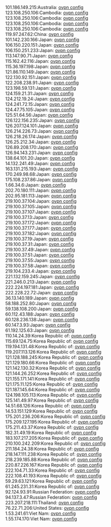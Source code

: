 101.186.149.215:Australia: [ovpn config](vpn/101_186_149_215.ovpn)  
123.108.250.106:Cambodia: [ovpn config](vpn/123_108_250_106.ovpn)  
123.108.250.106:Cambodia: [ovpn config](vpn/123_108_250_106.ovpn)  
123.108.250.106:Cambodia: [ovpn config](vpn/123_108_250_106.ovpn)  
123.108.250.106:Cambodia: [ovpn config](vpn/123_108_250_106.ovpn)  
119.97.247.62:China: [ovpn config](vpn/119_97_247_62.ovpn)  
101.142.230.166:Japan: [ovpn config](vpn/101_142_230_166.ovpn)  
106.150.220.151:Japan: [ovpn config](vpn/106_150_220_151.ovpn)  
106.150.251.233:Japan: [ovpn config](vpn/106_150_251_233.ovpn)  
113.147.90.71:Japan: [ovpn config](vpn/113_147_90_71.ovpn)  
115.162.42.116:Japan: [ovpn config](vpn/115_162_42_116.ovpn)  
115.36.197.198:Japan: [ovpn config](vpn/115_36_197_198.ovpn)  
121.86.110.149:Japan: [ovpn config](vpn/121_86_110_149.ovpn)  
122.130.92.151:Japan: [ovpn config](vpn/122_130_92_151.ovpn)  
122.208.238.91:Japan: [ovpn config](vpn/122_208_238_91.ovpn)  
123.198.59.131:Japan: [ovpn config](vpn/123_198_59_131.ovpn)  
124.159.21.31:Japan: [ovpn config](vpn/124_159_21_31.ovpn)  
124.212.19.24:Japan: [ovpn config](vpn/124_212_19_24.ovpn)  
124.241.72.15:Japan: [ovpn config](vpn/124_241_72_15.ovpn)  
124.47.75.105:Japan: [ovpn config](vpn/124_47_75_105.ovpn)  
125.51.64.56:Japan: [ovpn config](vpn/125_51_64_56.ovpn)  
126.122.156.235:Japan: [ovpn config](vpn/126_122_156_235.ovpn)  
126.207.124.101:Japan: [ovpn config](vpn/126_207_124_101.ovpn)  
126.214.226.73:Japan: [ovpn config](vpn/126_214_226_73.ovpn)  
126.218.26.174:Japan: [ovpn config](vpn/126_218_26_174.ovpn)  
126.25.212.34:Japan: [ovpn config](vpn/126_25_212_34.ovpn)  
126.89.208.170:Japan: [ovpn config](vpn/126_89_208_170.ovpn)  
126.94.143.231:Japan: [ovpn config](vpn/126_94_143_231.ovpn)  
138.64.101.20:Japan: [ovpn config](vpn/138_64_101_20.ovpn)  
14.132.241.49:Japan: [ovpn config](vpn/14_132_241_49.ovpn)  
163.131.215.193:Japan: [ovpn config](vpn/163_131_215_193.ovpn)  
170.249.98.68:Japan: [ovpn config](vpn/170_249_98_68.ovpn)  
175.108.237.86:Japan: [ovpn config](vpn/175_108_237_86.ovpn)  
1.66.34.6:Japan: [ovpn config](vpn/1_66_34_6.ovpn)  
202.70.180.111:Japan: [ovpn config](vpn/202_70_180_111.ovpn)  
202.95.181.113:Japan: [ovpn config](vpn/202_95_181_113.ovpn)  
219.100.37.104:Japan: [ovpn config](vpn/219_100_37_104.ovpn)  
219.100.37.105:Japan: [ovpn config](vpn/219_100_37_105.ovpn)  
219.100.37.107:Japan: [ovpn config](vpn/219_100_37_107.ovpn)  
219.100.37.13:Japan: [ovpn config](vpn/219_100_37_13.ovpn)  
219.100.37.172:Japan: [ovpn config](vpn/219_100_37_172.ovpn)  
219.100.37.177:Japan: [ovpn config](vpn/219_100_37_177.ovpn)  
219.100.37.182:Japan: [ovpn config](vpn/219_100_37_182.ovpn)  
219.100.37.19:Japan: [ovpn config](vpn/219_100_37_19.ovpn)  
219.100.37.31:Japan: [ovpn config](vpn/219_100_37_31.ovpn)  
219.100.37.49:Japan: [ovpn config](vpn/219_100_37_49.ovpn)  
219.100.37.51:Japan: [ovpn config](vpn/219_100_37_51.ovpn)  
219.100.37.55:Japan: [ovpn config](vpn/219_100_37_55.ovpn)  
219.100.37.58:Japan: [ovpn config](vpn/219_100_37_58.ovpn)  
219.104.233.4:Japan: [ovpn config](vpn/219_104_233_4.ovpn)  
221.132.159.245:Japan: [ovpn config](vpn/221_132_159_245.ovpn)  
221.246.0.213:Japan: [ovpn config](vpn/221_246_0_213.ovpn)  
222.224.197.181:Japan: [ovpn config](vpn/222_224_197_181.ovpn)  
222.228.22.72:Japan: [ovpn config](vpn/222_228_22_72.ovpn)  
36.13.140.189:Japan: [ovpn config](vpn/36_13_140_189.ovpn)  
58.188.252.80:Japan: [ovpn config](vpn/58_188_252_80.ovpn)  
59.138.108.200:Japan: [ovpn config](vpn/59_138_108_200.ovpn)  
60.112.43.188:Japan: [ovpn config](vpn/60_112_43_188.ovpn)  
60.128.236.138:Japan: [ovpn config](vpn/60_128_236_138.ovpn)  
60.147.3.93:Japan: [ovpn config](vpn/60_147_3_93.ovpn)  
61.192.125.63:Japan: [ovpn config](vpn/61_192_125_63.ovpn)  
110.14.24.39:Korea Republic of: [ovpn config](vpn/110_14_24_39.ovpn)  
115.69.124.75:Korea Republic of: [ovpn config](vpn/115_69_124_75.ovpn)  
119.194.131.48:Korea Republic of: [ovpn config](vpn/119_194_131_48.ovpn)  
119.207.113.126:Korea Republic of: [ovpn config](vpn/119_207_113_126.ovpn)  
121.128.188.245:Korea Republic of: [ovpn config](vpn/121_128_188_245.ovpn)  
121.129.180.66:Korea Republic of: [ovpn config](vpn/121_129_180_66.ovpn)  
121.142.130.32:Korea Republic of: [ovpn config](vpn/121_142_130_32.ovpn)  
121.144.26.252:Korea Republic of: [ovpn config](vpn/121_144_26_252.ovpn)  
121.155.171.141:Korea Republic of: [ovpn config](vpn/121_155_171_141.ovpn)  
121.175.11.125:Korea Republic of: [ovpn config](vpn/121_175_11_125.ovpn)  
121.187.145.64:Korea Republic of: [ovpn config](vpn/121_187_145_64.ovpn)  
124.198.105.113:Korea Republic of: [ovpn config](vpn/124_198_105_113.ovpn)  
125.141.49.97:Korea Republic of: [ovpn config](vpn/125_141_49_97.ovpn)  
14.51.68.126:Korea Republic of: [ovpn config](vpn/14_51_68_126.ovpn)  
14.53.151.129:Korea Republic of: [ovpn config](vpn/14_53_151_129.ovpn)  
175.201.236.206:Korea Republic of: [ovpn config](vpn/175_201_236_206.ovpn)  
175.209.127.195:Korea Republic of: [ovpn config](vpn/175_209_127_195.ovpn)  
175.211.43.37:Korea Republic of: [ovpn config](vpn/175_211_43_37.ovpn)  
182.31.49.19:Korea Republic of: [ovpn config](vpn/182_31_49_19.ovpn)  
183.107.217.205:Korea Republic of: [ovpn config](vpn/183_107_217_205.ovpn)  
210.100.242.209:Korea Republic of: [ovpn config](vpn/210_100_242_209.ovpn)  
211.184.24.38:Korea Republic of: [ovpn config](vpn/211_184_24_38.ovpn)  
218.147.111.238:Korea Republic of: [ovpn config](vpn/218_147_111_238.ovpn)  
218.239.185.88:Korea Republic of: [ovpn config](vpn/218_239_185_88.ovpn)  
220.87.226.167:Korea Republic of: [ovpn config](vpn/220_87_226_167.ovpn)  
222.104.71.33:Korea Republic of: [ovpn config](vpn/222_104_71_33.ovpn)  
222.108.41.193:Korea Republic of: [ovpn config](vpn/222_108_41_193.ovpn)  
59.29.63.121:Korea Republic of: [ovpn config](vpn/59_29_63_121.ovpn)  
61.245.231.31:Korea Republic of: [ovpn config](vpn/61_245_231_31.ovpn)  
92.124.93.91:Russian Federation: [ovpn config](vpn/92_124_93_91.ovpn)  
94.137.3.47:Russian Federation: [ovpn config](vpn/94_137_3_47.ovpn)  
223.207.218.111:Thailand: [ovpn config](vpn/223_207_218_111.ovpn)  
76.22.71.206:United States: [ovpn config](vpn/76_22_71_206.ovpn)  
1.53.241.61:Viet Nam: [ovpn config](vpn/1_53_241_61.ovpn)  
1.55.174.170:Viet Nam: [ovpn config](vpn/1_55_174_170.ovpn)  
